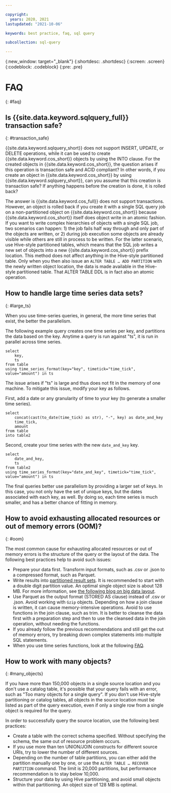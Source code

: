 ```yaml
---

copyright:
  years: 2020, 2021
lastupdated: "2021-10-06"

keywords: best practice, faq, sql query

subcollection: sql-query

---
```


{:new_window: target="_blank"}
{:shortdesc: .shortdesc}
{:screen: .screen}
{:codeblock: .codeblock}
{:pre: .pre}

# FAQ
{: #faq}

## Is {{site.data.keyword.sqlquery_full}} transaction safe?
{: #transaction_safe}

{{site.data.keyword.sqlquery_short}} does not support INSERT, UPDATE, or DELETE operations, while it can be used to create {{site.data.keyword.cos_short}} objects by using the INTO clause. For the created objects in {{site.data.keyword.cos_short}}, the question arises if this operation is transaction safe and ACID compliant?
In other words, if you create an object in {{site.data.keyword.cos_short}} by using {{site.data.keyword.sqlquery_short}}, can you assume that this creation is transaction safe? If anything happens before the creation is done, it is rolled back?

The answer is {{site.data.keyword.cos_full}} does not support transactions. However, an object is rolled back if you create it with a single SQL query job on a non-partitioned object on {{site.data.keyword.cos_short}} because {{site.data.keyword.cos_short}} itself does object write in an atomic fashion. If you want to write complex hierarchies of objects with a single SQL job, two scenarios can happen: 1) the job fails half way through and only part of the objects are written, or 2) during job execution some objects are already visible while others are still in process to be written.
For the latter scenario, use Hive-style partitioned tables, which means that the SQL job writes a new set of objects into a new {{site.data.keyword.cos_short}} prefix location. This method does not affect anything in the Hive-style partitioned table. Only when you then also issue an `ALTER TABLE … ADD PARTITION` with the newly written object location, the data is made available in the Hive-style partitioned table. That ALTER TABLE DDL is in fact also an atomic operation.

## How to handle large time series data sets?
{: #large_ts}

When you use time-series queries, in general, the more time series that exist, the better the parallelism.

The following example query creates one time series per key, and partitions the data based on the key. Anytime a query is run against "ts", it is run in parallel across time series.

```
select 
	key, 
	ts
from table 
using time_series_format(key="key", timetick="time_tick", value="amount") in ts
```

The issue arises if "ts" is large and thus does not fit in the memory of one machine. To mitigate this issue, modify your key as follows.

First, add a date or any granularity of time to your key (to generate a smaller time series).

```
select
	concat(cast(to_date(time_tick) as str), "-", key) as date_and_key
	time_tick,
	amount
from table
into table2
```

Second, create your time series with the new `date_and_key` key.

```
select
	date_and_key,
	ts
from table2
using time_series_format(key="date_and_key", timetick="time_tick", value="amount") in ts
```

The final queries better use parallelism by providing a larger set of keys. 
In this case, you not only have the set of unique keys, but the dates associated with each key, as well. By doing so, each time series is much smaller, and has a better chance of fitting in memory.

## How to avoid exhausting allocated resources or out of memory errors (OOM)?
{: #oom}

The most common cause for exhausting allocated resources or out of memory errors is the structure of the query or the layout of the data. The following best practices help to avoid such issues:

- Prepare your data first. Transform input formats, such as .csv or .json to a compressed format, such as Parquet.
- Write results into [partitioned result sets](/docs/sql-query?topic=sql-query-sql-reference#partitionedClause). It is recommended to start with a double digit partition value. An optimal single object size is about 128 MB. For more information, see [the following blog on big data layout](https://www.ibm.com/cloud/blog/big-data-layout).
- Use Parquet as the output format (STORED AS clause) instead of .csv or .json. Avoid working with `Gzip` objects.
Depending on how a join clause is written, it can cause memory-intensive operations. Avoid to use functions in the join clause, such as trim. It is better to cleanse the data first with a preparation step and then to use the cleansed data in the join operation, without needing the functions.
- If you already follow the previous recommendations and still get the out of memory errors, try breaking down complex statements into multiple SQL statements.
- When you use time series functions, look at the following [FAQ](https://cloud.ibm.com/docs/sql-query?topic=sql-query-faq).

## How to work with many objects?
{: #many_objects}

If you have more than 150,000 objects in a single source location and you don't use a catalog table, it's possible that your query 
fails with an error, such as "Too many objects for a single query". If you don't use Hive-style partitioning or catalog tables, 
all objects in the source location must be listed as part of the query execution, even if only a single row from a single object is required for the query.

In order to successfully query the source location, use the following best practices:

- Create a table with the correct schema specified. Without specifying the schema, the same out of resource problem occurs.
- If you use more than ten UNION/JOIN constructs for different source URIs, try to lower the number of different sources.
- Depending on the number of table partitions, you can either add the partition manually one by one, or use the `ALTER TABLE … RECOVER PARTITION` command. The limit is 20,000 partitions, but performance recommendation is to stay below 10,000. 
- Structure your data by using Hive partitioning, and avoid small objects within that partitioning. An object size of 128 MB is optimal.
